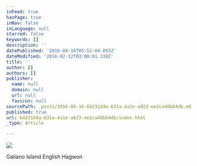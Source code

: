 ```yaml
---
inFeed: true
hasPage: true
inNav: false
inLanguage: null
starred: false
keywords: []
description: ''
datePublished: '2016-04-16T05:51:04.093Z'
dateModified: '2016-02-12T03:08:01.338Z'
title: ''
author: []
authors: []
publisher:
  name: null
  domain: null
  url: null
  favicon: null
sourcePath: _posts/2016-04-16-64231d4a-631a-4a1e-a823-ee2ca48bb4db.md
published: true
url: 64231d4a-631a-4a1e-a823-ee2ca48bb4db/index.html
_type: Article

---
```

![](https://the-grid-user-content.s3-us-west-2.amazonaws.com/20d49548-5dbc-4735-8c68-f24abc7e2067.jpg)

Galiano Island English Hagwon